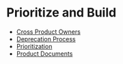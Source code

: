 # Prioritize and Build

- [Cross Product Owners](./cross-product_owners.md)
- [Deprecation Process](./deprecation_process.md)
- [Prioritization](./prioritizing.md)
- [Product Documents](./product_documents.md)